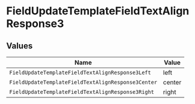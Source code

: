 # FieldUpdateTemplateFieldTextAlignResponse3


## Values

| Name                                               | Value                                              |
| -------------------------------------------------- | -------------------------------------------------- |
| `FieldUpdateTemplateFieldTextAlignResponse3Left`   | left                                               |
| `FieldUpdateTemplateFieldTextAlignResponse3Center` | center                                             |
| `FieldUpdateTemplateFieldTextAlignResponse3Right`  | right                                              |